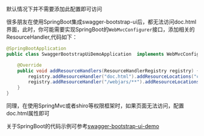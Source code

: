 默认情况下并不需要添加此配置即可访问

很多朋友在使用SpringBoot集成swagger-bootstrap-ui后，都无法访问doc.html界面，此时，你可能需要实现SpringBoot的`WebMvcConfigurer`接口，添加相关的ResourceHandler,代码如下：

```java
@SpringBootApplication
public class SwaggerBootstrapUiDemoApplication  implements WebMvcConfigurer{

	@Override
	public void addResourceHandlers(ResourceHandlerRegistry registry) {
		registry.addResourceHandler("doc.html").addResourceLocations("classpath*:/META-INF/resources/");
		registry.addResourceHandler("/webjars/**").addResourceLocations("classpath*:/META-INF/resources/webjars/");
	}
}
```

同理，在使用SpringMvc或者shiro等权限框架时，如果页面无法访问，配置doc.html属性即可

关于SpringBoot的代码示例可参考[swagger-bootstrap-ui-demo](https://gitee.com/xiaoym/swagger-bootstrap-ui-demo/tree/master/swagger-bootstrap-ui-demo)